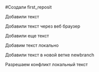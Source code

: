 ﻿#Создали first_reposit

Добавили текст

Добавили текст через веб браузер

Добавили еще текст

Добавим текст локально

Добавили текст в новой ветке newbranch

Разрешаем конфликт локальный текст